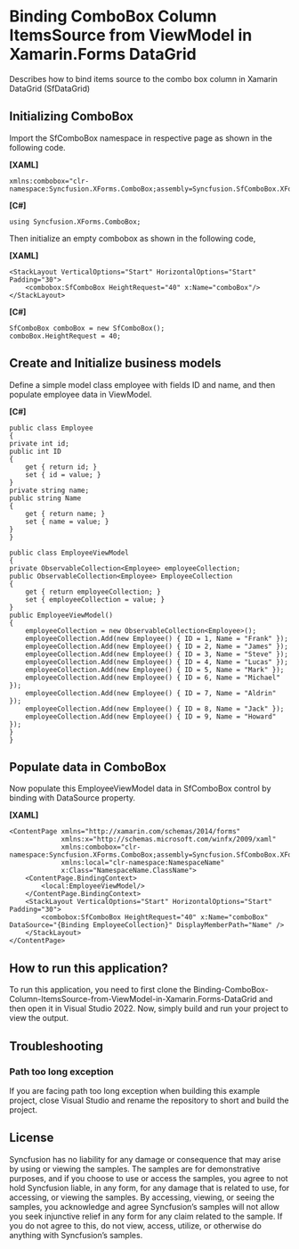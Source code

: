 # Binding ComboBox Column ItemsSource from ViewModel in Xamarin.Forms DataGrid
Describes how to bind items source to the combo box column in Xamarin DataGrid (SfDataGrid)
## Initializing ComboBox
Import the SfComboBox namespace in respective page as shown in the following code.

**[XAML]**
```
xmlns:combobox="clr-namespace:Syncfusion.XForms.ComboBox;assembly=Syncfusion.SfComboBox.XForms"
```

**[C#]**
```
using Syncfusion.XForms.ComboBox;
```
Then initialize an empty combobox as shown in the following code,

**[XAML]**

```
<StackLayout VerticalOptions="Start" HorizontalOptions="Start" Padding="30">
	<combobox:SfComboBox HeightRequest="40" x:Name="comboBox"/>
</StackLayout>
```

**[C#]**

```
SfComboBox comboBox = new SfComboBox();
comboBox.HeightRequest = 40;
```

## Create and Initialize business models
Define a simple model class employee with fields ID and name, and then populate employee data in ViewModel.

**[C#]**

```
public class Employee
{
private int id;
public int ID
{
	get { return id; }
	set { id = value; }
}
private string name;
public string Name
{
	get { return name; }
	set { name = value; }
}
}

public class EmployeeViewModel
{
private ObservableCollection<Employee> employeeCollection;
public ObservableCollection<Employee> EmployeeCollection
{
	get { return employeeCollection; }
	set { employeeCollection = value; }
}
public EmployeeViewModel()
{
	employeeCollection = new ObservableCollection<Employee>();
	employeeCollection.Add(new Employee() { ID = 1, Name = "Frank" }); 
	employeeCollection.Add(new Employee() { ID = 2, Name = "James" }); 
	employeeCollection.Add(new Employee() { ID = 3, Name = "Steve" }); 
	employeeCollection.Add(new Employee() { ID = 4, Name = "Lucas" }); 
	employeeCollection.Add(new Employee() { ID = 5, Name = "Mark" }); 
	employeeCollection.Add(new Employee() { ID = 6, Name = "Michael" }); 
	employeeCollection.Add(new Employee() { ID = 7, Name = "Aldrin" }); 
	employeeCollection.Add(new Employee() { ID = 8, Name = "Jack" }); 
	employeeCollection.Add(new Employee() { ID = 9, Name = "Howard" }); 
}
}
```
## Populate data in ComboBox
Now populate this EmployeeViewModel data in SfComboBox control by binding with DataSource property.

**[XAML]**
```
<ContentPage xmlns="http://xamarin.com/schemas/2014/forms" 
             xmlns:x="http://schemas.microsoft.com/winfx/2009/xaml" 
             xmlns:combobox="clr-namespace:Syncfusion.XForms.ComboBox;assembly=Syncfusion.SfComboBox.XForms"
             xmlns:local="clr-namespace:NamespaceName"            
             x:Class="NamespaceName.ClassName">
    <ContentPage.BindingContext>
        <local:EmployeeViewModel/>
    </ContentPage.BindingContext>
    <StackLayout VerticalOptions="Start" HorizontalOptions="Start" Padding="30">
        <combobox:SfComboBox HeightRequest="40" x:Name="comboBox" DataSource="{Binding EmployeeCollection}" DisplayMemberPath="Name" />
    </StackLayout> 
</ContentPage>
```
## How to run this application?

To run this application, you need to first clone the Binding-ComboBox-Column-ItemsSource-from-ViewModel-in-Xamarin.Forms-DataGrid and then open it in Visual Studio 2022. Now, simply build and run your project to view the output.

## <a name="troubleshooting"></a>Troubleshooting ##
### Path too long exception
If you are facing path too long exception when building this example project, close Visual Studio and rename the repository to short and build the project.

## License

Syncfusion has no liability for any damage or consequence that may arise by using or viewing the samples. The samples are for demonstrative purposes, and if you choose to use or access the samples, you agree to not hold Syncfusion liable, in any form, for any damage that is related to use, for accessing, or viewing the samples. By accessing, viewing, or seeing the samples, you acknowledge and agree Syncfusion’s samples will not allow you seek injunctive relief in any form for any claim related to the sample. If you do not agree to this, do not view, access, utilize, or otherwise do anything with Syncfusion’s samples.
